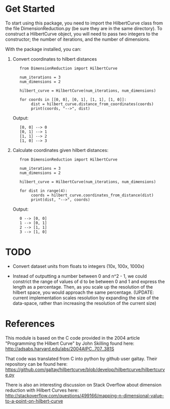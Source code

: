 # Get Started

To start using this package, you need to import the HilbertCurve class from the file DimensionReduction.py (be sure they are in the same directory). To construct a HilbertCurve object, you will need to pass two integers to the constructor; the number of iterations, and the number of dimensions.

With the package installed, you can:
1. Convert coordinates to hilbert distances

          from DimensionReduction import HilbertCurve

          num_iterations = 3
          num_dimensions = 2
          
          hilbert_curve = HilbertCurve(num_iterations, num_dimensions)

          for coords in [[0, 0], [0, 1], [1, 1], [1, 0]]:
               dist = hilbert_curve.distance_from_coordinates(coords)
               print(coords, "-->", dist)

     Output:

          [0, 0] --> 0
          [0, 1] --> 1
          [1, 1] --> 2
          [1, 0] --> 3

2. Calculate coordinates given hilbert distances:

          from DimensionReduction import HilbertCurve

          num_iterations = 3
          num_dimensions = 2

          hilbert_curve = HilbertCurve(num_iterations, num_dimensions)

          for dist in range(4):
               coords = hilbert_curve.coordinates_from_distance(dist)
               print(dist, "-->", coords)

     Output:

          0 --> [0, 0]
          1 --> [0, 1]
          2 --> [1, 1]
          3 --> [1, 0]

# TODO

- Convert dataset units from floats to integers (10x, 100x, 1000x)

- Instead of outputting a number between 0 and n^2 - 1, we could constrict the range of values of d to be between 0 and 1 and express the length as a percentage. Then, as you scale up the resolution of the hilbert space, you would approach the same percentage. (UPDATE: current implementation scales resolution by expanding the size of the data-space, rather than increasing the resolution of the current size)


# References

This module is based on the C code provided in the 2004 article "Programming the Hilbert Curve" by John Skilling found here: http://adsabs.harvard.edu/abs/2004AIPC..707..381S

That code was translated from C into python by github user galtay. Their repository can be found here: https://github.com/galtay/hilbertcurve/blob/develop/hilbertcurve/hilbertcurve.py

There is also an interesting discussion on Stack Overflow about dimension reduction with Hilbert Curves
here: http://stackoverflow.com/questions/499166/mapping-n-dimensional-value-to-a-point-on-hilbert-curve
